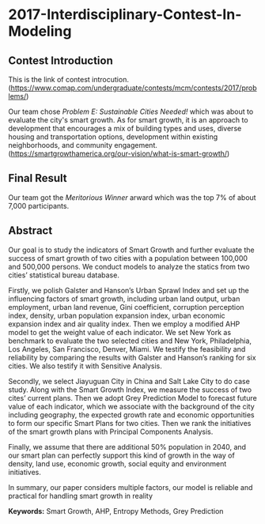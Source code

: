# 2017-Interdisciplinary-Contest-In-Modeling

## Contest Introduction
This is the link of contest introcution.
(https://www.comap.com/undergraduate/contests/mcm/contests/2017/problems/)

Our team chose *Problem E: Sustainable Cities Needed!* which was about to evaluate the city's smart growth. As for smart growth, it is an approach to development that encourages a mix of building types and uses, diverse housing and transportation options, development within existing neighborhoods, and community engagement. (https://smartgrowthamerica.org/our-vision/what-is-smart-growth/)

## Final Result

Our team got the *Meritorious Winner* arward which was the top 7% of about 7,000 participants.

## Abstract
Our goal is to study the indicators of Smart Growth and further evaluate the success of smart growth of two cities with a population between 100,000 and 500,000 persons. We conduct models to analyze the statics from two cities’ statistical bureau database.

Firstly, we polish Galster and Hanson’s Urban Sprawl Index and set up the influencing factors of smart growth, including urban land output, urban employment, urban land revenue, Gini coefficient, corruption perception index, density, urban population expansion index, urban economic expansion index and air quality index. Then we employ a modified AHP model to get the weight value of each indicator. We set New York as benchmark to evaluate the two selected cities and New York, Philadelphia, Los Angeles, San Francisco, Denver, Miami. We testify the feasibility and reliability by comparing the results with Galster and Hanson’s ranking for six cities. We also testify it with Sensitive Analysis.

Secondly, we select Jiayuguan City in China and Salt Lake City to do case study. Along with the Smart Growth Index, we measure the success of two cites’ current plans. Then we adopt Grey Prediction Model to forecast future value of each indicator, which we associate with the background of the city including geography, the expected growth rate and economic opportunities to form our specific Smart Plans for two cities. Then we rank the initiatives of the smart growth plans with Principal Components Analysis.

Finally, we assume that there are additional 50% population in 2040, and our smart plan can perfectly support this kind of growth in the way of density, land use, economic growth, social equity and environment initiatives.

In summary, our paper considers multiple factors, our model is reliable and practical for handling smart growth in reality

**Keywords:** Smart Growth, AHP, Entropy Methods, Grey Prediction

